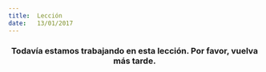 ```yaml
---
title:  Lección
date:   13/01/2017
---
```


### <center>Todavía estamos trabajando en esta lección. Por favor, vuelva más tarde.</center>